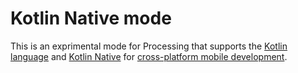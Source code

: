 Kotlin Native mode
==================

This is an exprimental mode for Processing that supports the [Kotlin language](https://en.wikipedia.org/wiki/Kotlin_(programming_language)) and [Kotlin Native](https://kotlinlang.org/docs/native-overview.html) for [cross-platform mobile development](https://kotlinlang.org/docs/mobile/home.html).
